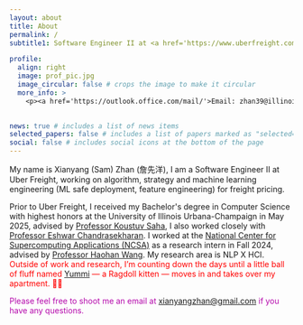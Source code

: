```yaml
---
layout: about
title: About
permalink: /
subtitle1: Software Engineer II at <a href='https://www.uberfreight.com/'>Uber Freight</a>

profile:
  align: right
  image: prof_pic.jpg
  image_circular: false # crops the image to make it circular
  more_info: >
    <p><a href='https://outlook.office.com/mail/'>Email: zhan39@illinois.edu</a></p>
 

news: true # includes a list of news items
selected_papers: false # includes a list of papers marked as "selected={true}"
social: false # includes social icons at the bottom of the page
---
```



My name is Xianyang (Sam) Zhan (詹先洋), I am a Software Engineer II at Uber Freight, working on algorithm, strategy and machine learning engineering (ML safe deployment, feature engineering) for freight pricing.

Prior to Uber Freight, I received my Bachelor's degree in Computer Science with highest honors at the University of Illinois Urbana-Champaign in May 2025, advised by [Professor Koustuv Saha](https://koustuv.com/), I also worked closely with [Professor Eshwar Chandrasekharan](http://www.eshwarchandrasekharan.com/). I worked at the [National Center for Supercomputing Applications (NCSA)](https://spin.ncsa.illinois.edu/24-25-academic-year-interns/) as a research intern in Fall 2024, advised by [Professor Haohan Wang](https://haohanwang.github.io/index.html). My research area is NLP X HCI. <span style="color:rgb(255, 0, 0);"> Outside of work and research, I’m counting down the days until a little ball of fluff named [Yummi](https://xzhan0.github.io/yummi/) — a Ragdoll kitten — moves in and takes over my apartment. 🐾✨ </span>

<span style="color: #b509ac;">Please feel free to shoot me an email at xianyangzhan@gmail.com if you have any questions. </span>